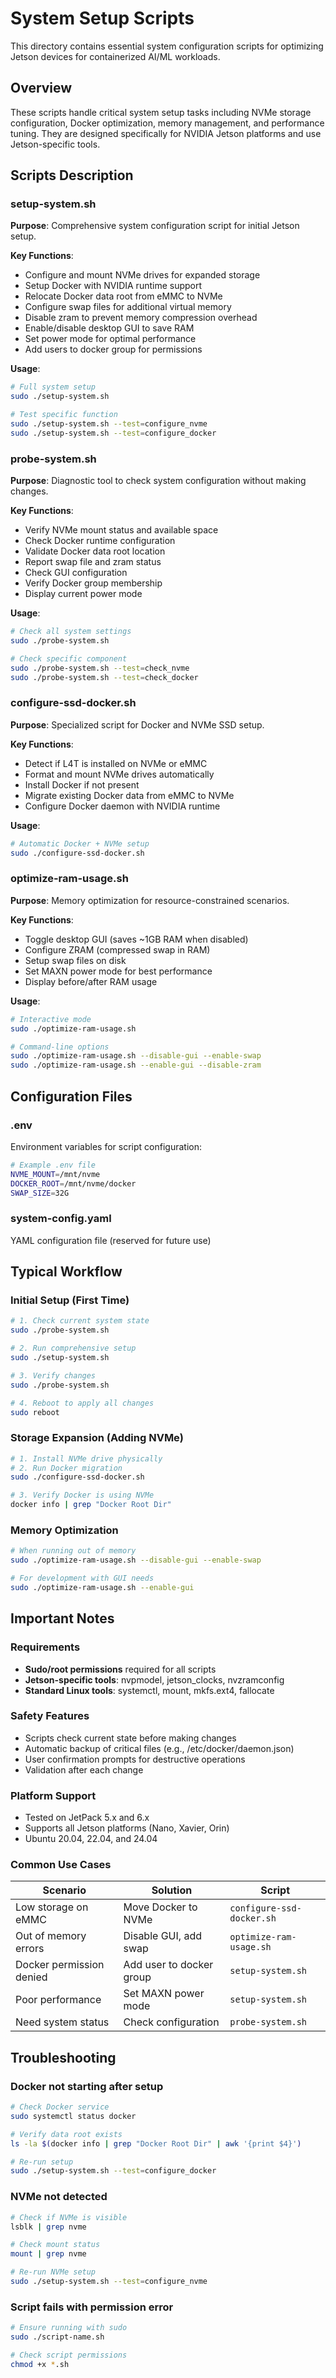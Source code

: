 # System Setup Scripts

This directory contains essential system configuration scripts for optimizing Jetson devices for containerized AI/ML workloads.

## Overview

These scripts handle critical system setup tasks including NVMe storage configuration, Docker optimization, memory management, and performance tuning. They are designed specifically for NVIDIA Jetson platforms and use Jetson-specific tools.

## Scripts Description

### setup-system.sh
**Purpose**: Comprehensive system configuration script for initial Jetson setup.

**Key Functions**:
- Configure and mount NVMe drives for expanded storage
- Setup Docker with NVIDIA runtime support
- Relocate Docker data root from eMMC to NVMe
- Configure swap files for additional virtual memory
- Disable zram to prevent memory compression overhead
- Enable/disable desktop GUI to save RAM
- Set power mode for optimal performance
- Add users to docker group for permissions

**Usage**:
```bash
# Full system setup
sudo ./setup-system.sh

# Test specific function
sudo ./setup-system.sh --test=configure_nvme
sudo ./setup-system.sh --test=configure_docker
```

### probe-system.sh
**Purpose**: Diagnostic tool to check system configuration without making changes.

**Key Functions**:
- Verify NVMe mount status and available space
- Check Docker runtime configuration
- Validate Docker data root location
- Report swap file and zram status
- Check GUI configuration
- Verify Docker group membership
- Display current power mode

**Usage**:
```bash
# Check all system settings
sudo ./probe-system.sh

# Check specific component
sudo ./probe-system.sh --test=check_nvme
sudo ./probe-system.sh --test=check_docker
```

### configure-ssd-docker.sh
**Purpose**: Specialized script for Docker and NVMe SSD setup.

**Key Functions**:
- Detect if L4T is installed on NVMe or eMMC
- Format and mount NVMe drives automatically
- Install Docker if not present
- Migrate existing Docker data from eMMC to NVMe
- Configure Docker daemon with NVIDIA runtime

**Usage**:
```bash
# Automatic Docker + NVMe setup
sudo ./configure-ssd-docker.sh
```

### optimize-ram-usage.sh
**Purpose**: Memory optimization for resource-constrained scenarios.

**Key Functions**:
- Toggle desktop GUI (saves ~1GB RAM when disabled)
- Configure ZRAM (compressed swap in RAM)
- Setup swap files on disk
- Set MAXN power mode for best performance
- Display before/after RAM usage

**Usage**:
```bash
# Interactive mode
sudo ./optimize-ram-usage.sh

# Command-line options
sudo ./optimize-ram-usage.sh --disable-gui --enable-swap
sudo ./optimize-ram-usage.sh --enable-gui --disable-zram
```

## Configuration Files

### .env
Environment variables for script configuration:
```bash
# Example .env file
NVME_MOUNT=/mnt/nvme
DOCKER_ROOT=/mnt/nvme/docker
SWAP_SIZE=32G
```

### system-config.yaml
YAML configuration file (reserved for future use)

## Typical Workflow

### Initial Setup (First Time)
```bash
# 1. Check current system state
sudo ./probe-system.sh

# 2. Run comprehensive setup
sudo ./setup-system.sh

# 3. Verify changes
sudo ./probe-system.sh

# 4. Reboot to apply all changes
sudo reboot
```

### Storage Expansion (Adding NVMe)
```bash
# 1. Install NVMe drive physically
# 2. Run Docker migration
sudo ./configure-ssd-docker.sh

# 3. Verify Docker is using NVMe
docker info | grep "Docker Root Dir"
```

### Memory Optimization
```bash
# When running out of memory
sudo ./optimize-ram-usage.sh --disable-gui --enable-swap

# For development with GUI needs
sudo ./optimize-ram-usage.sh --enable-gui
```

## Important Notes

### Requirements
- **Sudo/root permissions** required for all scripts
- **Jetson-specific tools**: nvpmodel, jetson_clocks, nvzramconfig
- **Standard Linux tools**: systemctl, mount, mkfs.ext4, fallocate

### Safety Features
- Scripts check current state before making changes
- Automatic backup of critical files (e.g., /etc/docker/daemon.json)
- User confirmation prompts for destructive operations
- Validation after each change

### Platform Support
- Tested on JetPack 5.x and 6.x
- Supports all Jetson platforms (Nano, Xavier, Orin)
- Ubuntu 20.04, 22.04, and 24.04

### Common Use Cases

| Scenario | Solution | Script |
|----------|----------|--------|
| Low storage on eMMC | Move Docker to NVMe | `configure-ssd-docker.sh` |
| Out of memory errors | Disable GUI, add swap | `optimize-ram-usage.sh` |
| Docker permission denied | Add user to docker group | `setup-system.sh` |
| Poor performance | Set MAXN power mode | `setup-system.sh` |
| Need system status | Check configuration | `probe-system.sh` |

## Troubleshooting

### Docker not starting after setup
```bash
# Check Docker service
sudo systemctl status docker

# Verify data root exists
ls -la $(docker info | grep "Docker Root Dir" | awk '{print $4}')

# Re-run setup
sudo ./setup-system.sh --test=configure_docker
```

### NVMe not detected
```bash
# Check if NVMe is visible
lsblk | grep nvme

# Check mount status
mount | grep nvme

# Re-run NVMe setup
sudo ./setup-system.sh --test=configure_nvme
```

### Script fails with permission error
```bash
# Ensure running with sudo
sudo ./script-name.sh

# Check script permissions
chmod +x *.sh
```